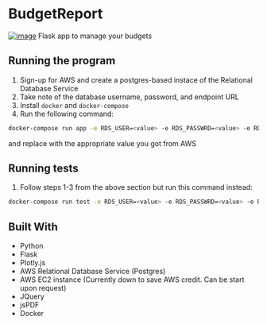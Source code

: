 # BudgetReport
[![image](https://travis-ci.org/TomOrth/BudgetReport.svg?branch=master)](https://travis-ci.org/TomOrth/BudgetReport)
Flask app to manage your budgets

## Running the program

1. Sign-up for AWS and create a postgres-based instace of the Relational Database Service
2. Take note of the database username, password, and endpoint URL
3. Install `docker` and `docker-compose`
4. Run the following command:
```bash
docker-compose run app -e RDS_USER=<value> -e RDS_PASSWRD=<value> -e RDS_HOST=<value>
```
and replace <value> with the appropriate value you got from AWS

## Running tests

1. Follow steps 1-3 from the above section but run this command instead:
```bash
docker-compose run test -e RDS_USER=<value> -e RDS_PASSWRD=<value> -e RDS_HOST=<value>
```

## Built With
* Python
* Flask
* Plotly.js
* AWS Relational Database Service (Postgres)
* AWS EC2 instance (Currently down to save AWS credit. Can be start upon request)
* JQuery
* jsPDF
* Docker

